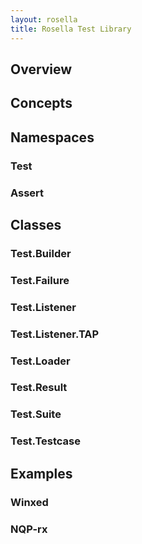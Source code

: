 ```yaml
---
layout: rosella
title: Rosella Test Library
---
```


## Overview

## Concepts


## Namespaces

### Test

### Assert

## Classes

### Test.Builder

### Test.Failure

### Test.Listener

### Test.Listener.TAP

### Test.Loader

### Test.Result

### Test.Suite

### Test.Testcase

## Examples

### Winxed

### NQP-rx
